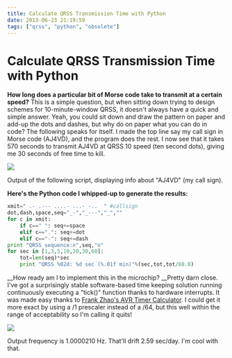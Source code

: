 ```yaml
---
title: Calculate QRSS Transmission Time with Python
date: 2013-06-23 21:19:59
tags: ["qrss", "python", "obsolete"]
---
```


# Calculate QRSS Transmission Time with Python

__How long does a particular bit of Morse code take to transmit at a certain speed?__ This is a simple question, but when sitting down trying to design schemes for 10-minute-window QRSS, it doesn't always have a quick and simple answer. Yeah, you could sit down and draw the pattern on paper and add-up the dots and dashes, but why do on paper what you can do in code? The following speaks for itself. I made the top line say my call sign in Morse code (AJ4VD), and the program does the rest. I now see that it takes 570 seconds to transmit AJ4VD at QRSS 10 speed (ten second dots), giving me 30 seconds of free time to kill.


<div class="text-center">

![](https://swharden.com/static/2013/06/23/qrss-calclator.png)

</div>

Output of the following script, displaying info about "AJ4VD" (my call sign).

__Here's the Python code I whipped-up to generate the results:__

```python
xmit=" .- .--- ....- ...- -..  " #callsign
dot,dash,space,seq="_-","_---","_",""
for c in xmit:
    if c==" ": seq+=space
    elif c==".": seq+=dot
    elif c=="-": seq+=dash
print "QRSS sequence:n",seq,"n"
for sec in [1,3,5,10,20,30,60]:
    tot=len(seq)*sec
    print "QRSS %02d: %d sec (%.01f min)"%(sec,tot,tot/60.0)
```

__How ready am I to implement this in the microchip? __Pretty darn close. I've got a surprisingly stable software-based time keeping solution running continuously executing a "tick()" function thanks to hardware interrupts. It was made easy thanks to [Frank Zhao's AVR Timer Calculator](http://www.frank-zhao.com/cache/avrtimercalc.php). I could get it more exact by using a /1 prescaler instead of a /64, but this well within the range of acceptability so I'm calling it quits!


<div class="text-center img-border">

![](https://swharden.com/static/2013/06/23/photo-11.jpg)

</div>

Output frequency is 1.0000210 Hz. That'll drift 2.59 sec/day. I'm cool with that.